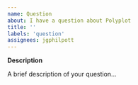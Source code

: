 ```yaml
---
name: Question
about: I have a question about Polyplot
title: ''
labels: 'question'
assignees: jgphilpott
---
```


**Description**

A brief description of your question...
